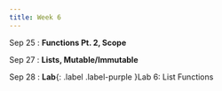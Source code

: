 ```yaml
---
title: Week 6
---
```


Sep 25
: **Functions Pt. 2, Scope**
  
Sep 27
: **Lists, Mutable/Immutable**

Sep 28
: **Lab**{: .label .label-purple }Lab 6: List Functions

